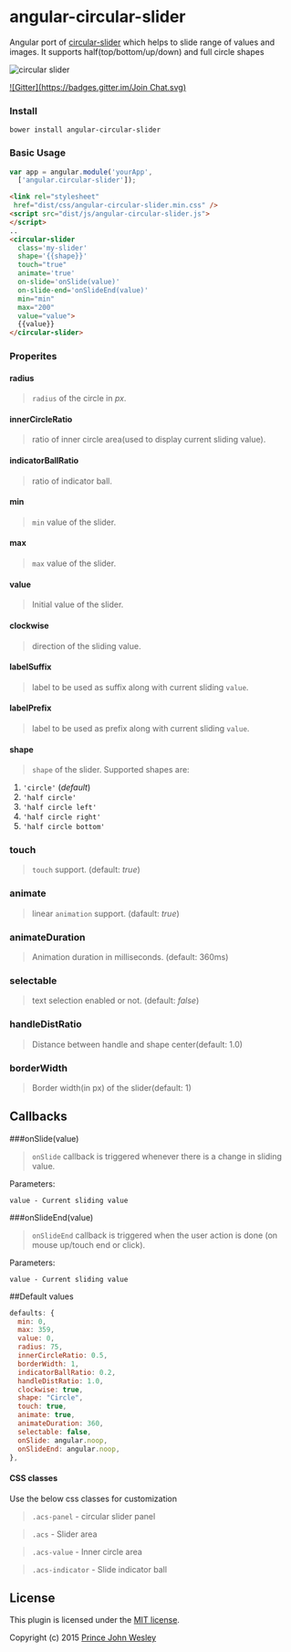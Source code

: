 # angular-circular-slider
Angular port of [circular-slider](http://www.toolitup.com/circular-slider.html) which helps to slide range of values and images. It supports half(top/bottom/up/down) and full circle shapes

![circular slider](http://www.toolitup.com/assets/images/circular-slider-demo.png)

[![Gitter](https://badges.gitter.im/Join Chat.svg)](https://gitter.im/princejwesley/angular-circular-slider)

### Install
`bower install angular-circular-slider`

### Basic Usage

```javascript
var app = angular.module('yourApp',
  ['angular.circular-slider']);
```

```html
<link rel="stylesheet"
 href="dist/css/angular-circular-slider.min.css" />
<script src="dist/js/angular-circular-slider.js">
</script>
..
<circular-slider
  class='my-slider'
  shape='{{shape}}'
  touch="true"
  animate='true'
  on-slide='onSlide(value)'
  on-slide-end='onSlideEnd(value)'
  min="min"
  max="200"
  value="value">
  {{value}}
</circular-slider>

```

### Properites
#### radius
> `radius` of the circle in *px*.

#### innerCircleRatio
> ratio of inner circle area(used to display current sliding value).

#### indicatorBallRatio
> ratio of indicator ball.

#### min
> `min` value of the slider.

#### max
> `max` value of the slider.

#### value
> Initial value of the slider.

#### clockwise
> direction of the sliding value.

#### labelSuffix
> label to be used as suffix along with current sliding `value`.

#### labelPrefix
> label to be used as prefix along with current sliding `value`.

#### shape
> `shape` of the slider. Supported shapes are:

1. `'circle'` (*default*)
2. `'half circle'`
3. `'half circle left'`
4. `'half circle right'`
5. `'half circle bottom'`

### touch
> `touch` support. (default: *true*)

### animate
>linear `animation` support. (dafault: *true*)

### animateDuration
> Animation duration in milliseconds. (default: 360ms)

### selectable
> text selection enabled or not. (default: *false*)

### handleDistRatio
> Distance between handle and shape center(default: 1.0)

### borderWidth
> Border width(in px) of the slider(default: 1)

## Callbacks
###onSlide(value)
> `onSlide` callback is triggered whenever there is a change in sliding value.

Parameters:
```
value - Current sliding value
```

###onSlideEnd(value)
> `onSlideEnd` callback is triggered when the user action is done (on mouse up/touch end or click).

Parameters:
```
value - Current sliding value
```

##Default values
```javascript
defaults: {
  min: 0,
  max: 359,
  value: 0,
  radius: 75,
  innerCircleRatio: 0.5,
  borderWidth: 1,
  indicatorBallRatio: 0.2,
  handleDistRatio: 1.0,
  clockwise: true,
  shape: "Circle",
  touch: true,
  animate: true,
  animateDuration: 360,
  selectable: false,
  onSlide: angular.noop,
  onSlideEnd: angular.noop,
},
```

#### CSS classes
Use the below css classes for customization
> `.acs-panel` - circular slider panel

> `.acs` - Slider area

> `.acs-value` - Inner circle area

> `.acs-indicator` - Slide indicator ball


## License
This plugin is licensed under the [MIT license](https://github.com/princejwesley/angular-circular-slider/blob/master/LICENSE).

Copyright (c) 2015 [Prince John Wesley](http://www.toolitup.com)

